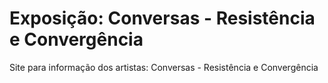 # Exposição: Conversas - Resistência e Convergência
Site para informação dos artistas: Conversas - Resistência e Convergência
